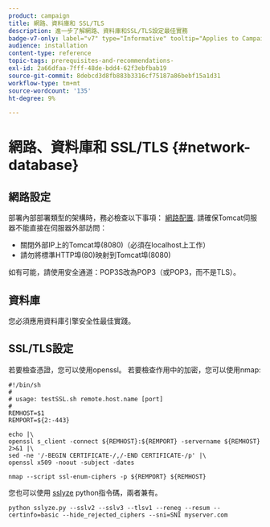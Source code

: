 ```yaml
---
product: campaign
title: 網路、資料庫和 SSL/TLS
description: 進一步了解網路、資料庫和SSL/TLS設定最佳實務
badge-v7-only: label="v7" type="Informative" tooltip="Applies to Campaign Classic v7 only"
audience: installation
content-type: reference
topic-tags: prerequisites-and-recommendations-
exl-id: 2a66dfaa-7fff-48de-bdd4-62f3ebfbab19
source-git-commit: 8debcd3d8fb883b3316cf75187a86bebf15a1d31
workflow-type: tm+mt
source-wordcount: '135'
ht-degree: 9%

---
```


# 網路、資料庫和 SSL/TLS {#network-database}



## 網路設定

部署內部部署類型的架構時，務必檢查以下事項： [網路配置](../../installation/using/network-configuration.md). 請確保Tomcat伺服器不能直接在伺服器外部訪問：

* 關閉外部IP上的Tomcat埠(8080)（必須在localhost上工作）
* 請勿將標準HTTP埠(80)映射到Tomcat埠(8080)

如有可能，請使用安全通道：POP3S改為POP3（或POP3，而不是TLS）。

## 資料庫

您必須應用資料庫引擎安全性最佳實踐。

## SSL/TLS設定

若要檢查憑證，您可以使用openssl。 若要檢查作用中的加密，您可以使用nmap:

```
#!/bin/sh
#
# usage: testSSL.sh remote.host.name [port]
#
REMHOST=$1
REMPORT=${2:-443}
 
echo |\
openssl s_client -connect ${REMHOST}:${REMPORT} -servername ${REMHOST} 2>&1 |\
sed -ne '/-BEGIN CERTIFICATE-/,/-END CERTIFICATE-/p' |\
openssl x509 -noout -subject -dates
   
nmap --script ssl-enum-ciphers -p ${REMPORT} ${REMHOST}
```

您也可以使用 [sslyze](https://github.com/nabla-c0d3/sslyze/releases) python指令碼，兩者兼有。

```
python sslyze.py --sslv2 --sslv3 --tlsv1 --reneg --resum --certinfo=basic --hide_rejected_ciphers --sni=SNI myserver.com
```
